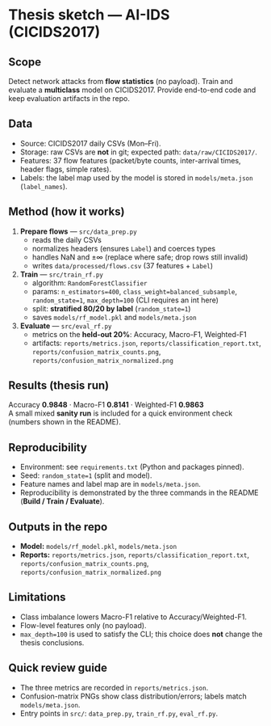 # Thesis sketch — AI-IDS (CICIDS2017)

## Scope
Detect network attacks from **flow statistics** (no payload). Train and evaluate a **multiclass** model on CICIDS2017. Provide end-to-end code and keep evaluation artifacts in the repo.

## Data
- Source: CICIDS2017 daily CSVs (Mon–Fri).
- Storage: raw CSVs are **not** in git; expected path: `data/raw/CICIDS2017/`.
- Features: 37 flow features (packet/byte counts, inter-arrival times, header flags, simple rates).
- Labels: the label map used by the model is stored in `models/meta.json` (`label_names`).

## Method (how it works)
1. **Prepare flows** — `src/data_prep.py`  
   - reads the daily CSVs  
   - normalizes headers (ensures `Label`) and coerces types  
   - handles NaN and ±∞ (replace where safe; drop rows still invalid)  
   - writes `data/processed/flows.csv` (37 features + `Label`)
2. **Train** — `src/train_rf.py`  
   - algorithm: `RandomForestClassifier`  
   - params: `n_estimators=400`, `class_weight=balanced_subsample`, `random_state=1`, `max_depth=100` (CLI requires an int here)  
   - split: **stratified 80/20 by label** (`random_state=1`)  
   - saves `models/rf_model.pkl` and `models/meta.json`
3. **Evaluate** — `src/eval_rf.py`  
   - metrics on the **held-out 20%**: Accuracy, Macro-F1, Weighted-F1  
   - artifacts: `reports/metrics.json`, `reports/classification_report.txt`, `reports/confusion_matrix_counts.png`, `reports/confusion_matrix_normalized.png`

## Results (thesis run)
Accuracy **0.9848** · Macro-F1 **0.8141** · Weighted-F1 **0.9863**  
A small mixed **sanity run** is included for a quick environment check (numbers shown in the README).

## Reproducibility
- Environment: see `requirements.txt` (Python and packages pinned).  
- Seed: `random_state=1` (split and model).  
- Feature names and label map are in `models/meta.json`.  
- Reproducibility is demonstrated by the three commands in the README (**Build / Train / Evaluate**).

## Outputs in the repo
- **Model:** `models/rf_model.pkl`, `models/meta.json`  
- **Reports:** `reports/metrics.json`, `reports/classification_report.txt`, `reports/confusion_matrix_counts.png`, `reports/confusion_matrix_normalized.png`

## Limitations
- Class imbalance lowers Macro-F1 relative to Accuracy/Weighted-F1.  
- Flow-level features only (no payload).  
- `max_depth=100` is used to satisfy the CLI; this choice does **not** change the thesis conclusions.

## Quick review guide
- The three metrics are recorded in `reports/metrics.json`.  
- Confusion-matrix PNGs show class distribution/errors; labels match `models/meta.json`.  
- Entry points in `src/`: `data_prep.py`, `train_rf.py`, `eval_rf.py`.
